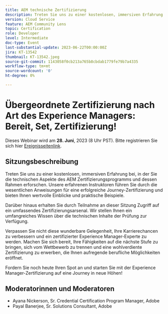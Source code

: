 ```yaml
---
title: AEM technische Zertifizierung
description: Treten Sie uns zu einer kostenlosen, immersiven Erfahrung bei, in der Sie die technischen Aspekte des AEM Zertifizierungsprogramms und dessen Rahmen untersuchen. Unsere erfahrenen Lehrer führen Sie durch die wesentlichen Anweisungen für ein erfolgreiches Zertifizierungs-Journey, indem sie Ihnen wertvolle Einblicke und praktische Beispiele geben. Außerdem erhalten Sie durch die Teilnahme an dieser Veranstaltung Zugang zu einem umfassenden Zertifizierungs-Arsenal. Wir bieten Ihnen ein umfangreiches Angebot an Vorbereitungswerkzeugen und ein tiefgehendes Verständnis des technischen Examens. Verpassen Sie nicht diese wunderbare Gelegenheit, Ihre Karrierechancen zu verbessern und ein zertifizierter Experience Manager-Experte zu werden. Machen Sie sich bereit, Ihre Fähigkeiten auf die nächste Stufe zu bringen, sich vom Wettbewerb zu trennen und eine wohlverdiente Zertifizierung zu erwerben, die Ihnen aufregende berufliche Möglichkeiten eröffnet.Nehmen Sie heute Ihren Platz ein und beginnen Sie mit der Experience Manager-Zertifizierung auf eine Journey in neue Höhen!
version: Cloud Service
feature: AEM Community Lens
topic: Certification
role: Developer
level: Intermediate
doc-type: Event
last-substantial-update: 2023-06-22T00:00:00Z
jira: KT-13542
thumbnail: KT-13542.jpeg
source-git-commit: 1143058f0cb213a765b8cbdab1779fe79b7a4335
workflow-type: tm+mt
source-wordcount: '0'
ht-degree: 0%

---
```



# Übergeordnete Zertifizierung nach Art des Experience Managers: Bereit, Set, Zertifizierung!

Dieses Webinar wird am **28. Juni**, 2023 (8 Uhr PST). Bitte registrieren Sie sich hier [Ereignisseitenlink](https://adobe.ly/3Ni6XeL).

## Sitzungsbeschreibung

Treten Sie uns zu einer kostenlosen, immersiven Erfahrung bei, in der Sie die technischen Aspekte des AEM Zertifizierungsprogramms und dessen Rahmen erforschen. Unsere erfahrenen Instruktoren führen Sie durch die wesentlichen Anweisungen für eine erfolgreiche Journey-Zertifizierung und bieten Ihnen wertvolle Einblicke und praktische Beispiele.

Darüber hinaus erhalten Sie durch Teilnahme an dieser Sitzung Zugriff auf ein umfassendes Zertifizierungsarsenal. Wir stellen Ihnen ein umfangreiches Wissen über die technischen Inhalte der Prüfung zur Verfügung.

Verpassen Sie nicht diese wunderbare Gelegenheit, Ihre Karrierechancen zu verbessern und ein zertifizierter Experience Manager-Experte zu werden. Machen Sie sich bereit, Ihre Fähigkeiten auf die nächste Stufe zu bringen, sich vom Wettbewerb zu trennen und eine wohlverdiente Zertifizierung zu erwerben, die Ihnen aufregende berufliche Möglichkeiten eröffnet.

Fordern Sie noch heute Ihren Spot an und starten Sie mit der Experience Manager-Zertifizierung auf eine Journey in neue Höhen!

## Moderatorinnen und Moderatoren

* Ayana Nickerson, Sr. Credential Certification Program Manager, Adobe
* Payal Banerjee, Sr. Solutions Consultant, Adobe
